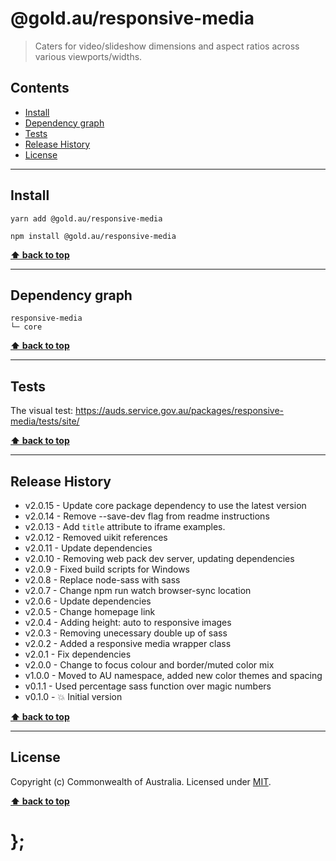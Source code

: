 @gold.au/responsive-media
============

> Caters for video/slideshow dimensions and aspect ratios across various viewports/widths.


## Contents

* [Install](#install)
* [Dependency graph](#dependency-graph)
* [Tests](#tests)
* [Release History](#release-history)
* [License](#license)


----------------------------------------------------------------------------------------------------------------------------------------------------------------


## Install


```shell
yarn add @gold.au/responsive-media
```

```shell
npm install @gold.au/responsive-media
```


**[⬆ back to top](#contents)**


----------------------------------------------------------------------------------------------------------------------------------------------------------------


## Dependency graph

```shell
responsive-media
└─ core
```


**[⬆ back to top](#contents)**


----------------------------------------------------------------------------------------------------------------------------------------------------------------


## Tests

The visual test: https://auds.service.gov.au/packages/responsive-media/tests/site/


**[⬆ back to top](#contents)**


----------------------------------------------------------------------------------------------------------------------------------------------------------------


## Release History

* v2.0.15 - Update core package dependency to use the latest version
* v2.0.14 - Remove --save-dev flag from readme instructions
* v2.0.13 - Add `title` attribute to iframe examples.
* v2.0.12 - Removed uikit references
* v2.0.11 - Update dependencies
* v2.0.10 - Removing web pack dev server, updating dependencies
* v2.0.9  - Fixed build scripts for Windows
* v2.0.8  - Replace node-sass with sass
* v2.0.7  - Change npm run watch browser-sync location
* v2.0.6  - Update dependencies
* v2.0.5  - Change homepage link
* v2.0.4  - Adding height: auto to responsive images
* v2.0.3  - Removing unecessary double up of sass
* v2.0.2  - Added a responsive media wrapper class
* v2.0.1  - Fix dependencies
* v2.0.0  - Change to focus colour and border/muted color mix
* v1.0.0  - Moved to AU namespace, added new color themes and spacing
* v0.1.1  - Used percentage sass function over magic numbers
* v0.1.0  - 💥 Initial version


**[⬆ back to top](#contents)**


----------------------------------------------------------------------------------------------------------------------------------------------------------------


## License

Copyright (c) Commonwealth of Australia.
Licensed under [MIT](https://raw.githubusercontent.com/govau/design-system-components/packages/core/master/LICENSE).


**[⬆ back to top](#contents)**

# };
